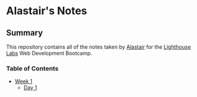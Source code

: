 # Alastair's Notes
## Summary
This repository contains all of the notes taken by [Alastair](https://github.com/Alastair5) for the [Lighthouse Labs](https://www.lighthouselabs.ca/) Web Development Bootcamp.
### Table of Contents
* [Week 1](/Week_1)
  * [Day 1](/Week_1/Day_1)